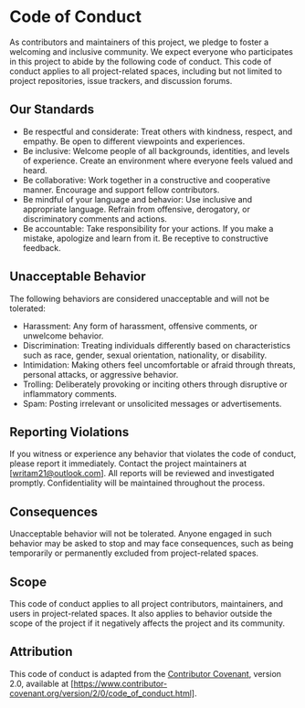 # Code of Conduct

As contributors and maintainers of this project, we pledge to foster a welcoming and inclusive community. We expect everyone who participates in this project to abide by the following code of conduct. This code of conduct applies to all project-related spaces, including but not limited to project repositories, issue trackers, and discussion forums.

## Our Standards

- Be respectful and considerate: Treat others with kindness, respect, and empathy. Be open to different viewpoints and experiences.
- Be inclusive: Welcome people of all backgrounds, identities, and levels of experience. Create an environment where everyone feels valued and heard.
- Be collaborative: Work together in a constructive and cooperative manner. Encourage and support fellow contributors.
- Be mindful of your language and behavior: Use inclusive and appropriate language. Refrain from offensive, derogatory, or discriminatory comments and actions.
- Be accountable: Take responsibility for your actions. If you make a mistake, apologize and learn from it. Be receptive to constructive feedback.

## Unacceptable Behavior

The following behaviors are considered unacceptable and will not be tolerated:

- Harassment: Any form of harassment, offensive comments, or unwelcome behavior.
- Discrimination: Treating individuals differently based on characteristics such as race, gender, sexual orientation, nationality, or disability.
- Intimidation: Making others feel uncomfortable or afraid through threats, personal attacks, or aggressive behavior.
- Trolling: Deliberately provoking or inciting others through disruptive or inflammatory comments.
- Spam: Posting irrelevant or unsolicited messages or advertisements.

## Reporting Violations

If you witness or experience any behavior that violates the code of conduct, please report it immediately. Contact the project maintainers at [writam21@outlook.com]. All reports will be reviewed and investigated promptly. Confidentiality will be maintained throughout the process.

## Consequences

Unacceptable behavior will not be tolerated. Anyone engaged in such behavior may be asked to stop and may face consequences, such as being temporarily or permanently excluded from project-related spaces.

## Scope

This code of conduct applies to all project contributors, maintainers, and users in project-related spaces. It also applies to behavior outside the scope of the project if it negatively affects the project and its community.

## Attribution

This code of conduct is adapted from the [Contributor Covenant](https://www.contributor-covenant.org), version 2.0, available at [https://www.contributor-covenant.org/version/2/0/code_of_conduct.html].
